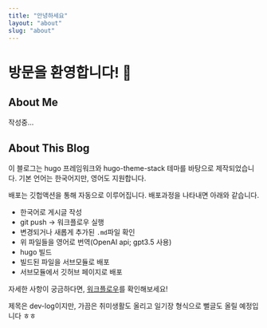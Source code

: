 ```yaml
---
title: "안녕하세요"
layout: "about"
slug: "about"
---
```


# 방문을 환영합니다! 👋

## About Me

작성중...

## About This Blog
이 블로그는 hugo 프레임워크와 hugo-theme-stack 테마를 바탕으로 제작되었습니다. 기본 언어는 한국어지만, 영어도 지원합니다.

배포는 깃헙액션을 통해 자동으로 이루어집니다. 배포과정을 나타내면 아래와 같습니다.

- 한국어로 게시글 작성
- git push -> 워크플로우 실행
- 변경되거나 새롭게 추가된 ```.md```파일 확인
- 위 파일들을 영어로 번역(OpenAI api; gpt3.5 사용)
- hugo 빌드
- 빌드된 파일을 서브모듈로 배포
- 서브모듈에서 깃허브 페이지로 배포

자세한 사항이 궁금하다면, [워크플로우](https://github.com/sangho0n/hugo_blog/blob/master/.github/workflows/main.yml)를 확인해보세요!

제목은 dev-log이지만, 가끔은 취미생활도 올리고 일기장 형식으로 뻘글도 올릴 예정입니다 ㅎㅎ